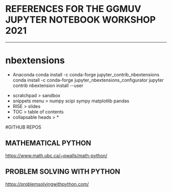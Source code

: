 # REFERENCES FOR THE GGMUV JUPYTER NOTEBOOK WORKSHOP 2021
_________________
# nbextensions
+ Anaconda
        conda install -c conda-forge jupyter_contrib_nbextensions 
        conda install -c conda-forge jupyter_nbextensions_configurator
        jupyter contrib nbextension install --user

- scratchpad > sandbox
- snippets menu > numpy scipi sympy matplotlib pandas
- RISE > slides
- TOC > table of contents
- collapsable heads > *

#GITHUB REPOS

## MATHEMATICAL PYTHON
https://www.math.ubc.ca/~pwalls/math-python/

## PROBLEM SOLVING WITH PYTHON
https://problemsolvingwithpython.com/
